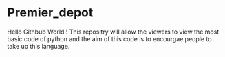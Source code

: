 # Premier_depot
Hello Githbub World !
This repositry will allow the viewers to view the most basic code of python and the aim of this code is to encourgae people to take up this language.
